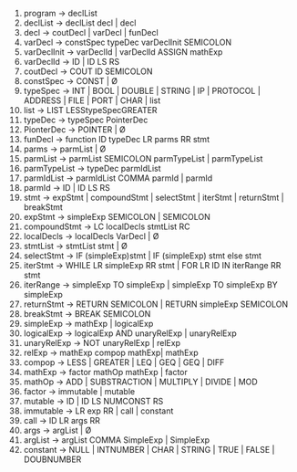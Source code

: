1. program → declList
2. declList → declList decl | decl
3. decl → coutDecl | varDecl | funDecl
4. varDecl → constSpec typeDec varDeclInit SEMICOLON
5. varDeclInit → varDeclId | varDeclId ASSIGN mathExp
6. varDeclId → ID | ID LS RS
7. coutDecl -> COUT ID SEMICOLON
8. constSpec → CONST | Ø
9. typeSpec → INT | BOOL | DOUBLE | STRING | IP | PROTOCOL | ADDRESS | FILE | PORT | CHAR | list
10. list -> LIST LESStypeSpecGREATER
11. typeDec -> typeSpec PointerDec
12. PionterDec -> POINTER | Ø
13. funDecl → function ID typeDec LR parms RR stmt
14. parms → parmList | Ø
15. parmList → parmList SEMICOLON parmTypeList | parmTypeList
16. parmTypeList → typeDec parmIdList
17. parmIdList → parmIdList COMMA parmId | parmId
18. parmId → ID | ID LS RS
19. stmt → expStmt | compoundStmt | selectStmt | iterStmt | returnStmt | breakStmt
20. expStmt → simpleExp SEMICOLON | SEMICOLON
21. compoundStmt → LC localDecls stmtList RC
22. localDecls → localDecls VarDecl | Ø
23. stmtList → stmtList stmt | Ø
24. selectStmt → IF (simpleExp)stmt | IF (simpleExp) stmt else stmt
25. iterStmt → WHILE LR simpleExp RR stmt | FOR LR ID IN iterRange RR stmt
26. iterRange → simpleExp TO simpleExp | simpleExp TO simpleExp BY simpleExp
27. returnStmt → RETURN SEMICOLON | RETURN simpleExp SEMICOLON
28. breakStmt → BREAK SEMICOLON
29. simpleExp → mathExp | logicalExp
30. logicalExp → logicalExp AND unaryRelExp | unaryRelExp
31. unaryRelExp → NOT unaryRelExp | relExp
32. relExp → mathExp compop mathExp| mathExp
33. compop → LESS | GREATER | LEQ | GEQ | GEQ | DIFF
34. mathExp → factor mathOp mathExp | factor
35. mathOp → ADD | SUBSTRACTION | MULTIPLY | DIVIDE | MOD
36. factor → immutable | mutable
37. mutable → ID | ID LS NUMCONST RS
38. immutable → LR exp RR | call | constant
39. call → ID LR args RR
40. args → argList | Ø
41. argList → argList COMMA SimpleExp | SimpleExp
42. constant → NULL | INTNUMBER  | CHAR | STRING | TRUE | FALSE | DOUBNUMBER
